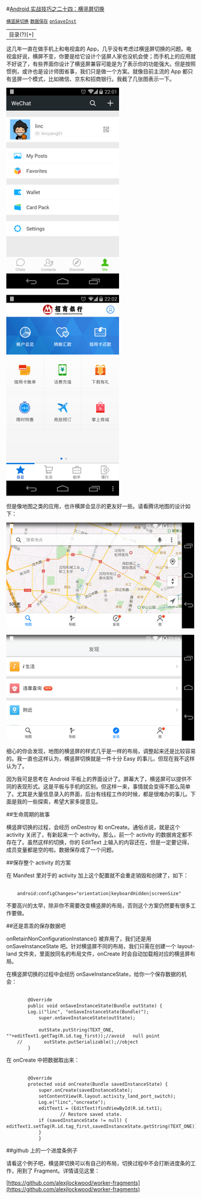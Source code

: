 #[Android 实战技巧之二十四：横竖屏切换](http://blog.csdn.net/lincyang/article/details/45117249)

[`横竖屏切换`](http://www.csdn.net/tag/%e6%a8%aa%e7%ab%96%e5%b1%8f%e5%88%87%e6%8d%a2) [`数据保存`](http://www.csdn.net/tag/%e6%95%b0%e6%8d%ae%e4%bf%9d%e5%ad%98) [`onSaveInst`](http://www.csdn.net/tag/onSaveInst)

<table class="table table-bordered table-striped table-condensed"> <tr> <td>目录(?)[+]</td> </tr> </table>

这几年一直在做手机上和电视盒的 App，几乎没有考虑过横竖屏切换的问题。电视盒好说，横屏不变，你要是给它设计个竖屏人家也没机会使；而手机上的应用就不好说了，有些界面你设计了横竖屏兼容可能是为了表示你的功能强大。但是按照惯例，或许也是设计师图省事，我们只是做一个方案。就像目前主流的 App 都只有竖屏一个模式，比如微信、京东和招商银行。我截了几张图表示一下。 

![fig.1](images/24-1.png)

![fig.2](images/24-2.png)

但是像地图之类的应用，也许横屏会显示的更友好一些。请看腾讯地图的设计如下：

![fig.3](images/24-3.png)

![fig.4](images/24-4.png)

细心的你会发现，地图的横竖屏的样式几乎是一样的布局，调整起来还是比较容易的。我一直也这样认为，横竖屏切换就是一件十分 Easy 的事儿，但现在我不这样认为了。

因为我可是思考在 Android 平板上的界面设计了。屏幕大了，横竖屏可以提供不同的表现形式。这是平板与手机的区别。但这样一来，事情就会变得不那么简单了。尤其是大量信息录入的界面，后台有线程工作的时候，都是很难办的事儿。下面是我的一些探索，希望大家多提意见。

##生命周期的故事

横竖屏切换的过程，会经历 onDestroy 和 onCreate。通俗点说，就是这个 activity 关闭了，有新起来一个 activity。那么，前一个 activity 的数据肯定都不存在了。虽然这样的切换，你的 EditText 上输入的内容还在，但是一定要记得，成员变量都是空的啦。数据保存成了一个问题。

##保存整个 activity 的方案

在 Manifest 里对于的 activity 加上这个配置就不会重走销毁和创建了，如下：

```

    android:configChanges="orientation|keyboardHidden|screenSize"

```

不要高兴的太早，除非你不需要改变横竖屏的布局，否则这个方案仍然要有很多工作要做。

##还是乖乖的保存数据吧

onRetainNonConfigurationInstance() 被弃用了，我们还是用 onSaveInstanceState 吧。针对横竖屏不同的布局，我们只需在创建一个 layout-land 文件夹，里面放同名的布局文件，onCreate 时会自动加载相对应的横竖屏布局。 

在横竖屏切换的过程中会经历 onSaveInstanceState，给你一个保存数据的机会：

```

        @Override
        public void onSaveInstanceState(Bundle outState) {
        Log.i("linc", "onSaveInstanceState(Bundle)");
            super.onSaveInstanceState(outState);

            outState.putString(TEXT_ONE, ""+editText1.getTag(R.id.tag_first));//avoid   null point
    //        outState.putSerializable();//object
        }

```

在 onCreate 中把数据取出来：

```

        @Override
        protected void onCreate(Bundle savedInstanceState) {
            super.onCreate(savedInstanceState);
            setContentView(R.layout.activity_land_port_switch);
            Log.e("linc","oncreate");
            editText1 = (EditText)findViewById(R.id.txt1);
                    // Restore saved state.
            if (savedInstanceState != null) {            editText1.setTag(R.id.tag_first,savedInstanceState.getString(TEXT_ONE));
            }
            }

```

##github 上的一个进度条例子

请看这个例子吧，横竖屏切换可以有自己的布局，切换过程中不会打断进度条的工作，用到了 Fragment。详情请见这里： 

[https://github.com/alexjlockwood/worker-fragments](https://github.com/alexjlockwood/worker-fragments)

